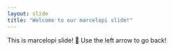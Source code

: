 ```yaml
---
layout: slide
title: "Welcome to our marcelopi slide!"
---
```

This is marcelopi slide! 🎉
Use the left arrow to go back!
